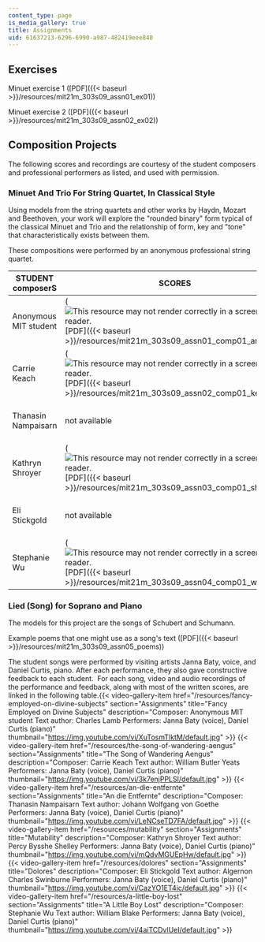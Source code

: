 ```yaml
---
content_type: page
is_media_gallery: true
title: Assignments
uid: 61637213-6296-6990-a987-482419eee840
---
```


Exercises
---------

Minuet exercise 1 ([PDF]({{< baseurl >}}/resources/mit21m_303s09_assn01_ex01))

Minuet exercise 2 ([PDF]({{< baseurl >}}/resources/mit21m_303s09_assn02_ex02))

Composition Projects
--------------------

The following scores and recordings are courtesy of the student composers and professional performers as listed, and used with permission.

### Minuet And Trio For String Quartet, In Classical Style

Using models from the string quartets and other works by Haydn, Mozart and Beethoven, your work will explore the "rounded binary" form typical of the classical Minuet and Trio and the relationship of form, key and "tone" that characteristically exists between them.

These compositions were performed by an anonymous professional string quartet.

| STUDENT composerS | SCORES | AUDIO RECORDINGS |
| --- | --- | --- |
| Anonymous MIT student | (![This resource may not render correctly in a screen reader.](/images/inacessible.gif)[PDF]({{< baseurl >}}/resources/mit21m_303s09_assn01_comp01_anon)) | [iTunes U (MP3 - 2.3MB)](https://itunes.apple.com/us/itunes-u/id354869194)  {{< br >}}Internet Archive ([MP3 - 2.3MB](http://www.archive.org/download/MIT21M.303S09/assn_sq_anon.mp3)) |
| Carrie Keach | (![This resource may not render correctly in a screen reader.](/images/inacessible.gif)[PDF]({{< baseurl >}}/resources/mit21m_303s09_assn02_comp01_keach)) | [iTunes U (MP3 - 2.7MB)](https://itunes.apple.com/us/itunes-u/id354869194)  {{< br >}}Internet Archive ([MP3 - 2.7MB](http://www.archive.org/download/MIT21M.303S09/assn_sq_keach.mp3)) |
| Thanasin Nampaisarn | not available | [iTunes U (MP3 - 3.6MB)](https://itunes.apple.com/us/itunes-u/id354869194)  {{< br >}}Internet Archive ([MP3 - 3.6MB](http://www.archive.org/download/MIT21M.303S09/assn_sq_nampaisarn.mp3)) |
| Kathryn Shroyer | (![This resource may not render correctly in a screen reader.](/images/inacessible.gif)[PDF]({{< baseurl >}}/resources/mit21m_303s09_assn03_comp01_shroyer)) | [iTunes U (MP3 - 3.5MB)](https://itunes.apple.com/us/itunes-u/id354869194)  {{< br >}}Internet Archive ([MP3 - 3.5MB](http://www.archive.org/download/MIT21M.303S09/assn_sq_shroyer.mp3)) |
| Eli Stickgold | not available | [iTunes U (MP3 - 3.1MB)](https://itunes.apple.com/us/itunes-u/id354869194)  {{< br >}}Internet Archive ([MP3 - 3.1MB](http://www.archive.org/download/MIT21M.303S09/assn_sq_stickgold.mp3)) |
| Stephanie Wu | (![This resource may not render correctly in a screen reader.](/images/inacessible.gif)[PDF]({{< baseurl >}}/resources/mit21m_303s09_assn04_comp01_wu)) | [iTunes U (MP3 - 5.1MB)](https://itunes.apple.com/us/itunes-u/id354869194)  {{< br >}}Internet Archive ([MP3 - 5.1MB](http://www.archive.org/download/MIT21M.303S09/assn_sq_wu.mp3)) 

### Lied (Song) for Soprano and Piano

The models for this project are the songs of Schubert and Schumann.

Example poems that one might use as a song's text ([PDF]({{< baseurl >}}/resources/mit21m_303s09_assn05_poems))

The student songs were performed by visiting artists Janna Baty, voice, and Daniel Curtis, piano. After each performance, they also gave constructive feedback to each student.  For each song, video and audio recordings of the performance and feedback, along with most of the written scores, are linked in the following table.{{< video-gallery-item href="/resources/fancy-employed-on-divine-subjects" section="Assignments" title="Fancy Employed on Divine Subjects" description="Composer: Anonymous MIT student Text author: Charles Lamb Performers: Janna Baty (voice), Daniel Curtis (piano)" thumbnail="https://img.youtube.com/vi/XuTosmTlktM/default.jpg" >}} {{< video-gallery-item href="/resources/the-song-of-wandering-aengus" section="Assignments" title="The Song of Wandering Aengus" description="Composer: Carrie Keach Text author: William Butler Yeats Performers: Janna Baty (voice), Daniel Curtis (piano)" thumbnail="https://img.youtube.com/vi/3k7enjPPLSI/default.jpg" >}} {{< video-gallery-item href="/resources/an-die-entfernte" section="Assignments" title="An die Entfernte" description="Composer: Thanasin Nampaisarn Text author: Johann Wolfgang von Goethe Performers: Janna Baty (voice), Daniel Curtis (piano)" thumbnail="https://img.youtube.com/vi/LeNCseTD7FA/default.jpg" >}} {{< video-gallery-item href="/resources/mutability" section="Assignments" title="Mutability" description="Composer: Kathryn Shroyer Text author: Percy Bysshe Shelley Performers: Janna Baty (voice), Daniel Curtis (piano)" thumbnail="https://img.youtube.com/vi/mQdvMGUEpHw/default.jpg" >}} {{< video-gallery-item href="/resources/dolores" section="Assignments" title="Dolores" description="Composer: Eli Stickgold Text author: Algernon Charles Swinburne Performers: Janna Baty (voice), Daniel Curtis (piano)" thumbnail="https://img.youtube.com/vi/CazYO1ET4ic/default.jpg" >}} {{< video-gallery-item href="/resources/a-little-boy-lost" section="Assignments" title="A Little Boy Lost" description="Composer: Stephanie Wu Text author: William Blake Performers: Janna Baty (voice), Daniel Curtis (piano)" thumbnail="https://img.youtube.com/vi/4aiTCDvlUeI/default.jpg" >}}